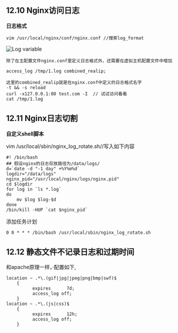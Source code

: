 ## 12.10 Nginx访问日志

**日志格式**

`vim /usr/local/nginx/conf/nginx.conf //搜索log_format`

![Log variable](https://ws2.sinaimg.cn/large/006tKfTcgy1fiiz5937s9j31660fyq6b.jpg)

```
除了在主配置文件nginx.conf里定义日志格式外，还需要在虚拟主机配置文件中增加

access_log /tmp/1.log combined_realip;

这里的combined_realip就是在nginx.conf中定义的日志格式名字
-t && -s reload
curl -x127.0.0.1:80 test.com -I  // 试试访问看看
cat /tmp/1.log
```

## 12.11 Nginx日志切割

**自定义shell脚本**

vim /usr/local/sbin/nginx_log_rotate.sh//写入如下内容

```
#! /bin/bash
## 假设nginx的日志存放路径为/data/logs/
d=`date -d "-1 day" +%Y%m%d` 
logdir="/data/logs"
nginx_pid="/usr/local/nginx/logs/nginx.pid"
cd $logdir
for log in `ls *.log`
do
    mv $log $log-$d
done
/bin/kill -HUP `cat $nginx_pid`

``` 

添加任务计划

```
0 0 * * * /bin/bash /usr/local/sbin/nginx_log_rotate.sh
```


## 12.12 静态文件不记录日志和过期时间

和apache原理一样，·配置如下, 

```
location ~ .*\.(gif|jpg|jpeg|png|bmp|swf)$
    {
          expires      7d;
          access_log off;
    }
location ~ .*\.(js|css)$
    {
          expires      12h;
          access_log off;
    }
```
